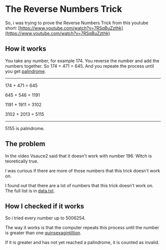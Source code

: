 # The Reverse Numbers Trick

So, i was trying to prove the Reverse Numbers Trick from this youtube short: [https://www.youtube.com/watch?v=7RSqBuZzthk](https://www.youtube.com/watch?v=7RSqBuZzthk)

## How it works

You take any number, for example 174. You reverse the number and add the numbers together. So 174 + 471 = 645. And you repeate the process until you get [palindrome](https://en.wikipedia.org/wiki/Palindrome "explanation"). 

---

174 + 471 = 645

645 + 546 = 1191

1191 + 1911 = 3102

3102 + 2013 = 5115

---

5155 is palindrome.

## The problem

In the video Vsauce2 said that it doesn't work with number 196. Witch is teoretically true.

I was curious if there are more of those numbers that this trick doesn't work on. 

I found out that there are a lot of numbers that this trick doesn't work on. The full list is in [data.txt](data.txt).

## How I checked if it works

So i tried every number up to 5006254.

The way it works is that the computer repeats this process until the number is greater than one [quinsexagintillion](https://googology.fandom.com/wiki/Quinsexagintillion).

If it is greater and has not yet reached a palindrome, it is counted as invalid.
